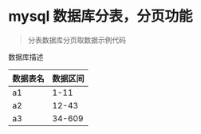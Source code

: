 # mysql 数据库分表，分页功能
> 分表数据库分页取数据示例代码

数据库描述

| 数据表名   |  数据区间  |
| ------   |  -----  |
| a1   |   1-11 |
| a2   |  12-43  |
| a3   |  34-609  |
